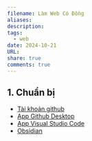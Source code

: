 ```yaml
---
filename: Làm Web Có Đồng
aliases: 
description: 
tags:
  - web
date: 2024-10-21
URL: 
share: true
comments: true
---
```

## **1. Chuẩn bị**

- [Tài khoản github](https://github.com/)
- [App Github Desktop](https://desktop.github.com/download/)
- [App Visual Studio Code](https://code.visualstudio.com/)
- [Obsidian](https://obsidian.md/)

